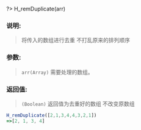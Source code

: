?> H_remDuplicate(arr)
### 说明: 
> 将传入的数组进行去重 不打乱原来的排列顺序
### 参数:
> `arr(Array)` 需要处理的数组。
### 返回值: 
> `(Boolean)` 返回值为去重好的数组  不改变原数组
```js
H_remDuplicate([2,1,3,4,4,3,2,1])
=>[2, 1, 3, 4]
```
